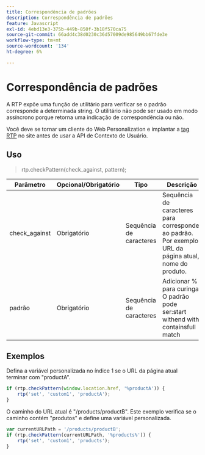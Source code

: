 ```yaml
---
title: Correspondência de padrões
description: Correspondência de padrões
feature: Javascript
exl-id: 4ebd13e3-375b-449b-850f-3b18f570ca75
source-git-commit: 66add4c38d0230c36d57009de985649bb67fde3e
workflow-type: tm+mt
source-wordcount: '134'
ht-degree: 6%

---
```


# Correspondência de padrões

A RTP expõe uma função de utilitário para verificar se o padrão corresponde a determinada string. O utilitário não pode ser usado em modo assíncrono porque retorna uma indicação de correspondência ou não.

Você deve se tornar um cliente do Web Personalization e implantar a [tag RTP](https://experienceleague.adobe.com/en/docs/marketo/using/product-docs/web-personalization/rtp-tag-implementation/deploy-the-rtp-javascript) no site antes de usar a API de Contexto de Usuário.

## Uso

> rtp.checkPattern(check_against, pattern);

| Parâmetro | Opcional/Obrigatório | Tipo | Descrição |
|---|---|---|---|
| check_against | Obrigatório | Sequência de caracteres | Sequência de caracteres para corresponder ao padrão. Por exemplo: URL da página atual, nome do produto. |
| padrão | Obrigatório | Sequência de caracteres | Adicionar % para curinga. O padrão pode ser:start withend with containsfull match |


## Exemplos

Defina a variável personalizada no índice 1 se o URL da página atual terminar com &quot;productA&quot;.

```javascript
if (rtp.checkPattern(window.location.href, '%productA')) {
    rtp('set', 'custom1', 'productA');
}
```

O caminho do URL atual é &quot;/products/productB&quot;. Este exemplo verifica se o caminho contém &quot;produtos&quot; e define uma variável personalizada.

```javascript
var currentURLPath = '/products/productB';
if (rtp.checkPattern(currentURLPath, '%products%')) {
    rtp('set', 'custom1', 'products');
}
```
